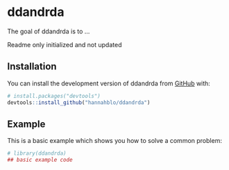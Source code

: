 
<!-- README.md is generated from README.Rmd. Please edit that file -->

# ddandrda

<!-- badges: start -->
<!-- badges: end -->

The goal of ddandrda is to …

Readme only initialized and not updated

## Installation

You can install the development version of ddandrda from
[GitHub](https://github.com/) with:

``` r
# install.packages("devtools")
devtools::install_github("hannahblo/ddandrda")
```

## Example

This is a basic example which shows you how to solve a common problem:

``` r
# library(ddandrda)
## basic example code
```

<!-- What is special about using `README.Rmd` instead of just `README.md`? You can include R chunks like so: -->
<!-- ```{r cars} -->
<!-- summary(cars) -->
<!-- ``` -->
<!-- You'll still need to render `README.Rmd` regularly, to keep `README.md` up-to-date. `devtools::build_readme()` is handy for this. You could also use GitHub Actions to re-render `README.Rmd` every time you push. An example workflow can be found here: <https://github.com/r-lib/actions/tree/v1/examples>. -->
<!-- You can also embed plots, for example: -->
<!-- ```{r pressure, echo = FALSE} -->
<!-- plot(pressure) -->
<!-- ``` -->
<!-- In that case, don't forget to commit and push the resulting figure files, so they display on GitHub and CRAN. -->
